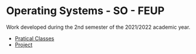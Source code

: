 # Operating Systems - SO - FEUP

Work developed during the 2nd semester of the 2021/2022 academic year.

- [Pratical Classes](/pratical-classes)
- [Project](/project)
